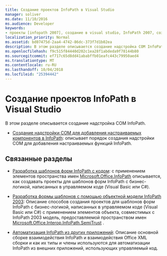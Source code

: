```yaml
---
title: Создание проектов InfoPath в Visual Studio
manager: soliver
ms.date: 11/10/2016
ms.audience: Developer
keywords:
- проекты [infopath 2007], создание в visual studio, InfoPath 2007, создание проектов в Visual Studio
localization_priority: Normal
ms.assetid: bd07475d-2aa4-4742-86dc-373f7d1b02ea
description: В этом разделе описывается создание надстройка COM InfoPath.
ms.openlocfilehash: f9c515f84440d202c1ea28f1abdeda9f78144b80
ms.sourcegitcommit: ef717c65d8dd41ababffb01eafc443c79950aed4
ms.translationtype: MT
ms.contentlocale: ru-RU
ms.lasthandoff: 10/04/2018
ms.locfileid: "25394442"
---
```

# <a name="creating-infopath-projects-in-visual-studio"></a>Создание проектов InfoPath в Visual Studio

В этом разделе описывается создание надстройка COM InfoPath. 

- [Создание надстройки COM для добавления настраиваемых компонентов в InfoPath](how-to-create-a-com-add-in-to-add-custom-features-to-infopath.md): описывает порядок создания надстройки COM для добавления настраиваемых функций InfoPath.
    
## <a name="related-sections"></a>Связанные разделы

- [Разработка шаблонов форм InfoPath с кодом](https://msdn.microsoft.com/library/b43ada73-349d-498f-a8bb-e8fd5020d207%28Office.15%29.aspx): с применением элементов пространства имен [Microsoft.Office.InfoPath](https://msdn.microsoft.com/library/Microsoft.Office.InfoPath.aspx) описывается, как создавать проекты для шаблонов форм InfoPath с бизнес-логикой, написанных в управляемом коде (Visual Basic или C#). 
    
- [Разработка формы шаблонов с помощью объектной модели InfoPath 2003](https://msdn.microsoft.com/library/c74cbcd0-4fe6-4eb7-a05c-f61e1868c42b%28Office.15%29.aspx): Описание способов создания проектов для шаблонов форм InfoPath с бизнес-логикой, написанных в управляемом коде (Visual Basic или C#) с применением элементов объекта, совместимых с InfoPath 2003 модель, предоставляемой пространством имен [Microsoft.Office.Interop.InfoPath.SemiTrust](https://msdn.microsoft.com/library/Microsoft.Office.Interop.InfoPath.SemiTrust.aspx) . 
    
- [Автоматизация InfoPath из других приложений](automating-infopath-from-other-applications.md): Описание основной сборке взаимодействия InfoPath и взаимодействия Office XML сборки и как их типы и члены используются для автоматизации InfoPath из внешних приложений, использующих управляемый код.
    


